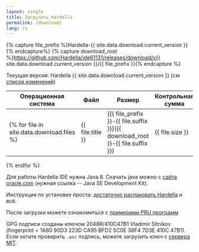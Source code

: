 ```yaml
---
layout: single
title: Загрузить Hardella
permalink: /download/
lang: ru
---
```

{% capture file_prefix %}Hardella-{{ site.data.download.current_version }}{% endcapture%}
{% capture download_root %}https://github.com/Hardella/ide61131/releases/download/v{{ site.data.download.current_version }}/{{ file_prefix }}{% endcapture %}

Текущая версия: Hardella {{ site.data.download.current_version }} (см [список изменений](/docs/changelog/))

| Операционная система | Файл | Размер | Контрольная сумма |
|----------------------|------|--------|-------------------|
{% for file in site.data.download.files %}| {{ file.title }} | [{{ file_prefix }}-{{ file.suffix }}]({{ download_root }}-{{ file.suffix }}) | {{ file.size }} | [{{ file_prefix }}-{{ file.suffix }}.sha256]({{ download_root }}-{{ file.suffix }}.sha256)<br>[{{ file_prefix }}-{{ file.suffix }}.asc]({{ download_root }}-{{ file.suffix }}.asc) |
{% endfor %}

Для работы Hardella IDE нужна Java 8. Скачать java можно с [сайта oracle.com](http://www.oracle.com/technetwork/java/javase/downloads/jdk8-downloads-2133151.html) (нужная ссылка -- Java SE Development Kit).

Инструкция по установке проста: [достаточно распаковать Hardella](/docs/installation/) и всё.


После загрузки можете ознакомиться с [примерами PRU программ](/docs/pru/examples/four-blinkning-leds/)

GPG подписи созданы ключом 2048R/410C47B1 Vladimir Sitnikov (fingerprint = 1A60 90D3 223D CA95 BFD2  5C0E 38F4 7D3E 410C 47B1). Если хотите проверить `.asc` подпись, можете загрузить ключ с [сервера MIT](http://pgp.mit.edu/).
